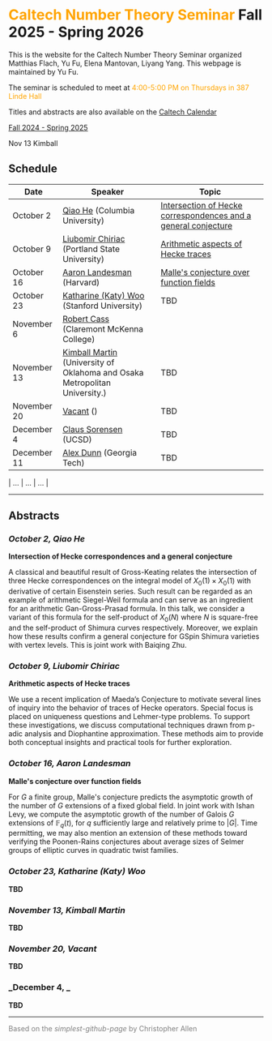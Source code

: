 # <span style="color:orange">Caltech Number Theory Seminar</span> Fall 2025 - Spring 2026

This is the website for the Caltech Number Theory Seminar organized Matthias Flach, Yu Fu, Elena Mantovan, Liyang Yang.
This webpage is maintained by Yu Fu.

The seminar is scheduled to meet at <span style="color:orange">4:00-5:00 PM on Thursdays in 387 Linde Hall</span>

Titles and abstracts are also available on the [Caltech Calendar](https://pma.caltech.edu/calendar/week)

[Fall 2024 - Spring 2025](README24-25.md)


Nov 13 Kimball
## Schedule

| Date          | Speaker           | Topic |
| ----          | -------           | ----- |
| October 2     | [Qiao He](https://www.math.columbia.edu/~qiaohe/) (Columbia University) | [Intersection of Hecke correspondences and a general conjecture](#oct2)   |       |
| October 9     | [Liubomir Chiriac](https://web.pdx.edu/~chiriac/) (Portland State University) | [Arithmetic aspects of Hecke traces](#oct9) |
| October 16    | [Aaron Landesman](https://people.math.harvard.edu/~landesman/) (Harvard) | [Malle's conjecture over function fields](#oct16) |
| October 23    | [Katharine (Katy) Woo](https://web.math.princeton.edu/~khwoo/) (Stanford University) | TBD |
| November 6    | [Robert Cass](https://www.cmc.edu/academic/faculty/profile/robert-cass) (Claremont McKenna College) | |
| November 13   | [Kimball Martin](https://math.uchicago.edu/~c.y.bao/) (University of Oklahoma and Osaka Metropolitan University.) | TBD |
| November 20   | [Vacant]()  () | TBD |
| December 4    | [Claus Sorensen](https://sites.google.com/view/csorensen)  (UCSD) | TBD |
| December 11    |[Alex Dunn](https://alexjdunn.weebly.com) (Georgia Tech) | TBD |

| ...           | ... | ... |

---

## Abstracts

<a name="oct2"></a>
### _October 2, Qiao He_
**Intersection of Hecke correspondences and a general conjecture**

A classical and beautiful result of Gross-Keating relates the intersection of three Hecke correspondences on the integral model of $X_0(1)\times X_0(1)$ with derivative of certain Eisenstein series. Such result can be regarded as an example of arithmetic Siegel-Weil formula and can serve as an ingredient for an arithmetic Gan-Gross-Prasad formula. In this talk, we consider a variant of this formula for the self-product of $X_0(N)$ where $N$ is square-free and the self-product of Shimura curves respectively. Moreover, we explain how these results confirm a general conjecture for GSpin Shimura varieties with vertex levels. This is joint work with Baiqing Zhu.


<a name="oct9"></a>
### _October 9, Liubomir Chiriac_
**Arithmetic aspects of Hecke traces**

 We use a recent implication of Maeda’s Conjecture to motivate several lines of inquiry into the behavior of traces of Hecke operators. Special focus is placed on uniqueness questions and Lehmer-type problems. To support these investigations, we discuss computational techniques drawn from p-adic analysis and Diophantine approximation. These methods aim to provide both conceptual insights and practical tools for further exploration.


<a name="oct31"></a>
### _October 16, Aaron Landesman_
**Malle's conjecture over function fields**

For $G$ a finite group, Malle's conjecture predicts the asymptotic growth of the
number of $G$ extensions of a fixed global field. In joint work with Ishan Levy,
we compute the asymptotic growth of the number of Galois $G$ extensions of
$\mathbb F_q(t)$, for $q$ sufficiently large and relatively prime to $|G|$.
Time permitting, we may also mention an extension of these methods toward
verifying the Poonen-Rains conjectures about average sizes of Selmer groups of
elliptic curves in quadratic twist families.

<a name="nov7"></a>
### _October 23, Katharine (Katy) Woo_
**TBD**


<a name="nov14"></a>
### _November 13, Kimball Martin_
**TBD**



<a name="nov19"></a>
### _November 20, Vacant_
**TBD**


<a name="may22"></a>
### _December 4, _
**TBD**


---

<span style="color:gray"> Based on the *simplest-github-page* by  Christopher Allen </span>
